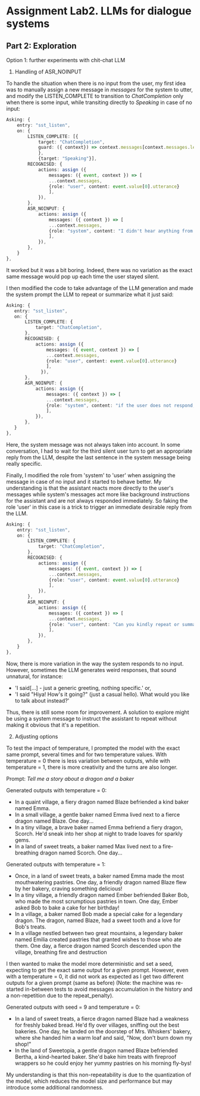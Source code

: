# Assignment Lab2. LLMs for dialogue systems

## Part 2: Exploration

Option 1: further experiments with chit-chat LLM

1. Handling of ASR_NOINPUT

To handle the situation when there is no input from the user, my first idea was to manually assign a new message in *messages* for the system to utter, and modify the LISTEN_COMPLETE to transition to *ChatCompletion* only when there is some input, while transiting directly to *Speaking* in case of no input:

```typescript
Asking: {
    entry: "sst_listen",
    on: {
        LISTEN_COMPLETE: [{
            target: "ChatCompletion",
            guard: ({ context}) => context.messages[context.messages.length -1].role === "user"
            },
            {target: "Speaking"}],
        RECOGNISED: {
            actions: assign ({
                messages: ({ event, context }) => [
                ...context.messages,
                {role: "user", content: event.value[0].utterance}
                ],
            }),
        },
        ASR_NOINPUT: {
            actions: assign ({
                messages: ({ context }) => [
                ...context.messages,
                {role: "system", content: "I didn't hear anything from you."}
                ],
            }),
        },
    }
},
```
It worked but it was a bit boring. Indeed, there was no variation as the exact same message would pop up each time the user stayed silent.

I then modified the code to take advantage of the LLM generation and made the system prompt the LLM to repeat or summarize what it just said:
 ```typescript
Asking: {
    entry: "sst_listen",
    on: {
        LISTEN_COMPLETE: {
            target: "ChatCompletion",
        },
        RECOGNISED: {
            actions: assign ({
                messages: ({ event, context }) => [
                ...context.messages,
                {role: "user", content: event.value[0].utterance}
                ],
              }),
        },
        ASR_NOINPUT: {
            actions: assign ({
                messages: ({ context }) => [
                ...context.messages,
                {role: "system", content: "if the user does not respond, kindly repeat or summarize your last turn or change topic to keep the conversation going. Always say something to encourage the user to respond."}
                ],
            }),
        },
    }
},
 ```
Here, the system message was not always taken into account. In some conversation, I had to wait for the third silent user turn to get an appropriate reply from the LLM, despite the last sentence in the system message being really specific.

Finally, I modified the role from 'system' to 'user' when assigning the message in case of no input and it started to behave better. My understanding is that the assistant reacts more directly to the user's messages while system's messages act more like background instructions for the assistant and are not always responded immediately. So faking the role 'user' in this case is a trick to trigger an immediate desirable reply from the LLM.
```typescript
Asking: {
    entry: "sst_listen",
    on: {
        LISTEN_COMPLETE: {
            target: "ChatCompletion",
        },
        RECOGNISED: {
            actions: assign ({
                messages: ({ event, context }) => [
                ...context.messages,
                {role: "user", content: event.value[0].utterance}
                ],
            }),
        },
        ASR_NOINPUT: {
            actions: assign ({
                messages: ({ context }) => [
                ...context.messages,
                {role: "user", content: "Can you kindly repeat or summarize your last turn or change the topic of conversation if that seems appropriate?"}
                ],
            }),
        },
    }
},
```
Now, there is more variation in the way the system responds to no input. However, sometimes the LLM generates weird responses, that sound unnatural, for instance:
- 'I said[...] - just a generic greeting, nothing specific.' or,
- 'I said "Hiya! How's it going?" (just a casual hello). What would you like to talk about instead?'

Thus, there is still some room for improvement. A solution to explore might be using a system message to instruct the assistant to repeat without making it obvious that it's a repetition.

2. Adjusting options

To test the impact of temperature, I prompted the model with the exact same prompt, several times and for two temperature values. With temperature = 0 there is less variation between outputs, while with temperature = 1, there is more creativity and the turns are also longer.

Prompt: *Tell me a story about a dragon and a baker*

Generated outputs with temperature = 0:
- In a quaint village, a fiery dragon named Blaze befriended a kind baker named Emma.
- In a small village, a gentle baker named Emma lived next to a fierce dragon named Blaze. One day...
- In a tiny village, a brave baker named Emma befriend a fiery dragon, Scorch. He'd sneak into her shop at night to trade loaves for sparkly gems.
- In a land of sweet treats, a baker named Max lived next to a fire-breathing dragon named Scorch. One day...

Generated outputs with temperature = 1:
- Once, in a land of sweet treats, a baker named Emma made the most mouthwatering pastries. One day, a friendly dragon named Blaze flew by her bakery, craving something delicious!
- In a tiny village, a friendly dragon named Ember befriended Baker Bob, who made the most scrumptious pastries in town. One day, Ember asked Bob to bake a cake for her birthday!
- In a village, a baker named Bob made a special cake for a legendary dragon. The dragon, named Blaze, had a sweet tooth and a love for Bob's treats.
- In a village nestled between two great mountains, a legendary baker named Emilia created pastries that granted wishes to those who ate them. One day, a fierce dragon named Scorch descended upon the village, breathing fire and destruction

I then wanted to make the model more deterministic and set a seed, expecting to get the exact same output for a given prompt. However, even with a temperature = 0, it did not work as expected as I get two different outputs for a given prompt (same as before) (Note: the machine was re-started in-between tests to avoid messages accumulation in the history and a non-repetition due to the repeat_penalty).

Generated outputs with seed = 9 and temperature = 0:
- In a land of sweet treats, a fierce dragon named Blaze had a weakness for freshly baked bread. He'd fly over villages, sniffing out the best bakeries. One day, he landed on the doorstep of Mrs. Whiskers' bakery, where she handed him a warm loaf and said, "Now, don't burn down my shop!"
- In the land of Sweetopia, a gentle dragon named Blaze befriended Bertha, a kind-hearted baker. She'd bake him treats with fireproof wrappers so he could enjoy her yummy pastries on his morning fly-bys!

My understanding is that this non-repeatability is due to the quantization of the model, which reduces the model size and performance but may introduce some additional randomness.